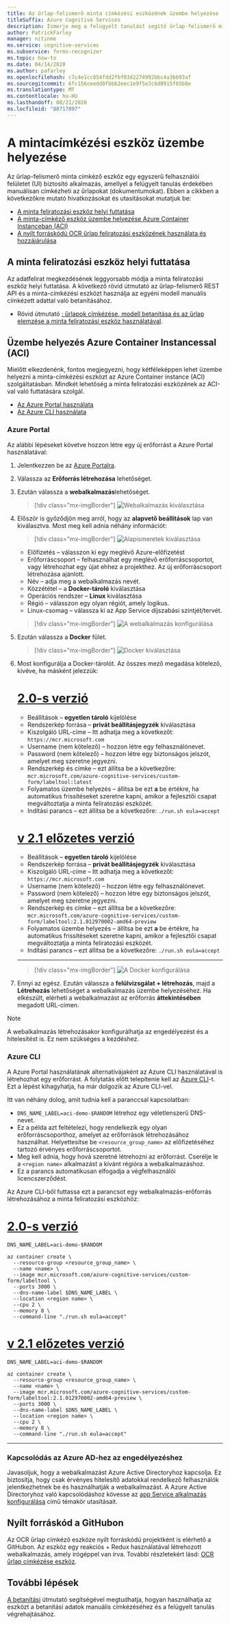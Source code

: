 ```yaml
---
title: Az űrlap-felismerő minta címkézési eszközének üzembe helyezése
titleSuffix: Azure Cognitive Services
description: Ismerje meg a felügyelt tanulást segítő űrlap-felismerő minta címkéző eszköz különböző módszereit.
author: PatrickFarley
manager: nitinme
ms.service: cognitive-services
ms.subservice: forms-recognizer
ms.topic: how-to
ms.date: 04/14/2020
ms.author: pafarley
ms.openlocfilehash: c7c4e1cc854fdd2fbf03d2274992bbc4a3bb93af
ms.sourcegitcommit: 6fc156ceedd0fbbb2eec1e9f5e3c6d0915f65b8e
ms.translationtype: MT
ms.contentlocale: hu-HU
ms.lasthandoff: 08/21/2020
ms.locfileid: "88717897"
---
```

# <a name="deploy-the-sample-labeling-tool"></a>A mintacímkézési eszköz üzembe helyezése

Az űrlap-felismerő minta címkéző eszköz egy egyszerű felhasználói felületet (UI) biztosító alkalmazás, amellyel a felügyelt tanulás érdekében manuálisan címkézheti az űrlapokat (dokumentumokat). Ebben a cikkben a következőkre mutató hivatkozásokat és utasításokat mutatjuk be:

* [A minta feliratozási eszköz helyi futtatása](#run-the-sample-labeling-tool-locally)
* [A minta-címkéző eszköz üzembe helyezése Azure Container Instanceban (ACI)](#deploy-with-azure-container-instances-aci)
* [A nyílt forráskódú OCR űrlap feliratozási eszközének használata és hozzájárulása](#open-source-on-github)

## <a name="run-the-sample-labeling-tool-locally"></a>A minta feliratozási eszköz helyi futtatása

Az adatfelirat megkezdésének leggyorsabb módja a minta feliratozási eszköz helyi futtatása. A következő rövid útmutató az űrlap-felismerő REST API és a minta-címkézési eszközt használja az egyéni modell manuális címkézett adattal való betanításához. 

* Rövid útmutató [: űrlapok címkézése, modell betanítása és az űrlap elemzése a minta feliratozási eszköz használatával](./quickstarts/label-tool.md).

## <a name="deploy-with-azure-container-instances-aci"></a>Üzembe helyezés Azure Container Instancessal (ACI)

Mielőtt elkezdenénk, fontos megjegyezni, hogy kétféleképpen lehet üzembe helyezni a minta-címkézési eszközt az Azure Container instance (ACI) szolgáltatásban. Mindkét lehetőség a minta feliratozási eszközének az ACI-val való futtatására szolgál. 

* [Az Azure Portal használata](#azure-portal)
* [Az Azure CLI használata](#azure-cli)

### <a name="azure-portal"></a>Azure Portal

Az alábbi lépéseket követve hozzon létre egy új erőforrást a Azure Portal használatával: 

1. Jelentkezzen be az [Azure Portalra](https://portal.azure.com/signin/index/).
2. Válassza az **Erőforrás létrehozása** lehetőséget. 
3. Ezután válassza a **webalkalmazás**lehetőséget. 

   > [!div class="mx-imgBorder"]
   > ![Webalkalmazás kiválasztása](./media/quickstarts/formre-create-web-app.png)
   
4. Először is győződjön meg arról, hogy az **alapvető beállítások** lap van kiválasztva. Most meg kell adnia néhány információt: 

   > [!div class="mx-imgBorder"]
   > ![Alapismeretek kiválasztása](./media/quickstarts/formre-select-basics.png)
   * Előfizetés – válasszon ki egy meglévő Azure-előfizetést
   * Erőforráscsoport – felhasználhat egy meglévő erőforráscsoportot, vagy létrehozhat egy újat ehhez a projekthez. Az új erőforráscsoport létrehozása ajánlott.
   * Név – adja meg a webalkalmazás nevét. 
   * Közzététel – a **Docker-tároló** kiválasztása
   * Operációs rendszer – **Linux** kiválasztása
   * Régió – válasszon egy olyan régiót, amely logikus.
   * Linux-csomag – válassza ki az App Service díjszabási szintjét/tervét. 

   > [!div class="mx-imgBorder"]
   > ![A webalkalmazás konfigurálása](./media/quickstarts/formre-select-docker-linux.png)

5. Ezután válassza a **Docker** fület. 

   > [!div class="mx-imgBorder"]
   > ![Docker kiválasztása](./media/quickstarts/formre-select-docker.png)

6. Most konfigurálja a Docker-tárolót. Az összes mező megadása kötelező, kivéve, ha másként jelezzük:

    # <a name="v20"></a>[2.0-s verzió](#tab/v2-0)  
   * Beállítások – **egyetlen tároló** kijelölése
   * Rendszerkép forrása – **privát beállításjegyzék** kiválasztása 
   * Kiszolgáló URL-címe – Itt adhatja meg a következőt: `https://mcr.microsoft.com`
   * Username (nem kötelező) – hozzon létre egy felhasználónevet. 
   * Password (nem kötelező) – hozzon létre egy biztonságos jelszót, amelyet meg szeretne jegyezni.
   * Rendszerkép és címke – ezt állítsa be a következőre: `mcr.microsoft.com/azure-cognitive-services/custom-form/labeltool:latest`
   * Folyamatos üzembe helyezés – állítsa be ezt **a** be értékre, ha automatikus frissítéseket szeretne kapni, amikor a fejlesztői csapat megváltoztatja a minta feliratozási eszközét.
   * Indítási parancs – ezt állítsa be a következőre: `./run.sh eula=accept`

    # <a name="v21-preview"></a>[v 2.1 előzetes verzió](#tab/v2-1) 
   * Beállítások – **egyetlen tároló** kijelölése
   * Rendszerkép forrása – **privát beállításjegyzék** kiválasztása 
   * Kiszolgáló URL-címe – Itt adhatja meg a következőt: `https://mcr.microsoft.com`
   * Username (nem kötelező) – hozzon létre egy felhasználónevet. 
   * Password (nem kötelező) – hozzon létre egy biztonságos jelszót, amelyet meg szeretne jegyezni.
   * Rendszerkép és címke – ezt állítsa be a következőre: `mcr.microsoft.com/azure-cognitive-services/custom-form/labeltool:2.1.012970002-amd64-preview`
   * Folyamatos üzembe helyezés – állítsa be ezt **a** be értékre, ha automatikus frissítéseket szeretne kapni, amikor a fejlesztői csapat megváltoztatja a minta feliratozási eszközét.
   * Indítási parancs – ezt állítsa be a következőre: `./run.sh eula=accept`
    
    ---

   > [!div class="mx-imgBorder"]
   > ![A Docker konfigurálása](./media/quickstarts/formre-configure-docker.png)

7. Ennyi az egész. Ezután válassza a **felülvizsgálat + létrehozás**, majd a **Létrehozás** lehetőséget a webalkalmazás üzembe helyezéséhez. Ha elkészült, elérheti a webalkalmazást az erőforrás **áttekintésében** megadott URL-címen.

> [!NOTE]
> A webalkalmazás létrehozásakor konfigurálhatja az engedélyezést és a hitelesítést is. Ez nem szükséges a kezdéshez. 

### <a name="azure-cli"></a>Azure CLI

A Azure Portal használatának alternatívájaként az Azure CLI használatával is létrehozhat egy erőforrást. A folytatás előtt telepítenie kell az [Azure CLI](https://docs.microsoft.com/cli/azure/install-azure-cli)-t. Ezt a lépést kihagyhatja, ha már dolgozik az Azure CLI-vel. 

Itt van néhány dolog, amit tudnia kell a paranccsal kapcsolatban:

* `DNS_NAME_LABEL=aci-demo-$RANDOM` létrehoz egy véletlenszerű DNS-nevet. 
* Ez a példa azt feltételezi, hogy rendelkezik egy olyan erőforráscsoporthoz, amelyet az erőforrások létrehozásához használhat. Helyettesítse be `<resource_group_name>` az előfizetéséhez tartozó érvényes erőforráscsoportot. 
* Meg kell adnia, hogy hová szeretné létrehozni az erőforrást. Cserélje le a `<region name>` alkalmazást a kívánt régióra a webalkalmazáshoz. 
* Ez a parancs automatikusan elfogadja a végfelhasználói licencszerződést.

Az Azure CLI-ből futtassa ezt a parancsot egy webalkalmazás-erőforrás létrehozásához a minta feliratozási eszközhöz: 


# <a name="v20"></a>[2.0-s verzió](#tab/v2-0)   
```azurecli
DNS_NAME_LABEL=aci-demo-$RANDOM

az container create \
  --resource-group <resource_group_name> \
  --name <name> \
  --image mcr.microsoft.com/azure-cognitive-services/custom-form/labeltool \
  --ports 3000 \
  --dns-name-label $DNS_NAME_LABEL \
  --location <region name> \
  --cpu 2 \
  --memory 8 \
  --command-line "./run.sh eula=accept"
``` 
# <a name="v21-preview"></a>[v 2.1 előzetes verzió](#tab/v2-1)    
```azurecli
DNS_NAME_LABEL=aci-demo-$RANDOM

az container create \
  --resource-group <resource_group_name> \
  --name <name> \
  --image mcr.microsoft.com/azure-cognitive-services/custom-form/labeltool:2.1.012970002-amd64-preview \
  --ports 3000 \
  --dns-name-label $DNS_NAME_LABEL \
  --location <region name> \
  --cpu 2 \
  --memory 8 \
  --command-line "./run.sh eula=accept"
```

---

### <a name="connect-to-azure-ad-for-authorization"></a>Kapcsolódás az Azure AD-hez az engedélyezéshez

Javasoljuk, hogy a webalkalmazást Azure Active Directoryhoz kapcsolja. Ez biztosítja, hogy csak érvényes hitelesítő adatokkal rendelkező felhasználók jelentkezhetnek be és használhatják a webalkalmazást. A Azure Active Directoryhoz való kapcsolódáshoz kövesse az [app Service alkalmazás konfigurálása](https://docs.microsoft.com/azure/app-service/configure-authentication-provider-aad) című témakör utasításait.

## <a name="open-source-on-github"></a>Nyílt forráskód a GitHubon

Az OCR űrlap címkéző eszköze nyílt forráskódú projektként is elérhető a GitHubon. Az eszköz egy reakciós + Redux használatával létrehozott webalkalmazás, amely írógéppel van írva. További részletekért lásd: [OCR űrlap címkézése eszköz](https://github.com/microsoft/OCR-Form-Tools/blob/master/README.md).

## <a name="next-steps"></a>További lépések

[A betanítási](./quickstarts/label-tool.md) útmutató segítségével megtudhatja, hogyan használhatja az eszközt a betanítási adatok manuális címkézéséhez és a felügyelt tanulás végrehajtásához.
